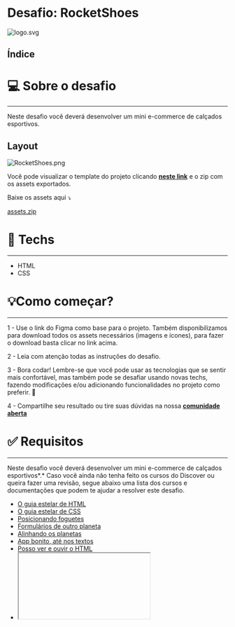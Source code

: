 # Desafio: RocketShoes

![logo.svg](https://s3-us-west-2.amazonaws.com/secure.notion-static.com/fbb2b9cd-7ace-47d3-a576-ddca12b74d11/logo.svg)

## **Índice**

# 💻 Sobre o desafio

---

Neste desafio você deverá desenvolver um mini e-commerce de calçados esportivos.

## Layout

![RocketShoes.png](https://s3-us-west-2.amazonaws.com/secure.notion-static.com/145fca7f-769e-4eed-88ea-ae37811c14ad/RocketShoes.png)

Você pode visualizar o template do projeto clicando **[neste link](https://www.figma.com/file/iSQh5XZbkiiEDee3mHnhl4/DD-%2F-RocketShoes/duplicate)** e o zip com os assets exportados.

Baixe os assets aqui ⤵️

[assets.zip](https://s3-us-west-2.amazonaws.com/secure.notion-static.com/cb43d93f-2c5d-410c-b53c-7a02994416c2/assets.zip)

# 🚀 **Techs**

---

- HTML
- CSS

# 💡**Como começar?**

---

1 - Use o link do Figma como base para o projeto. Também disponibilizamos para download todos os assets necessários (imagens e ícones), para fazer o download basta clicar no link acima.  

2 - Leia com atenção todas as instruções do desafio.

3 - Bora codar! Lembre-se que você pode usar as tecnologias que se sentir mais confortável, mas também pode se desafiar usando novas techs, fazendo modificações e/ou adicionando funcionalidades no projeto como preferir. 🚀

4 - Compartilhe seu resultado ou tire suas dúvidas na nossa [**comunidade aberta**](https://discord.gg/bacwY2gDCF)  

# ✅ **Requisitos**

---

Neste desafio você deverá desenvolver um mini e-commerce de calçados esportivos*.* Caso você ainda não tenha feito os cursos do Discover ou queira fazer uma revisão, segue abaixo uma lista dos cursos e documentações que podem te ajudar a resolver este desafio.

- [O guia estelar de HTML](https://app.rocketseat.com.br/node/o-guia-estelar-de-html)
- [O guia estelar de CSS](https://app.rocketseat.com.br/node/o-guia-estelar-de-css)
- [Posicionando foguetes](https://app.rocketseat.com.br/node/posicionando-foguetes)
- [Formulários de outro planeta](https://app.rocketseat.com.br/node/formularios-de-outro-planeta)
- [Alinhando os planetas](https://app.rocketseat.com.br/node/flexbox)
- [App bonito, até nos textos](https://app.rocketseat.com.br/node/flexbox)
- [Posso ver e ouvir o HTML](https://app.rocketseat.com.br/node/posso-ver-e-ouvir-o-html)
- [<iframe> - HTML: Linguagem de Marcação de Hipertexto | MDN (mozilla.org)](https://developer.mozilla.org/pt-BR/docs/Web/HTML/Element/iframe)

**Requisitos para o desafio:**

- Seguir o layout do Figma respeitando as medidas.
- O ponteiro do mouse deverá ter o comportamento de click nos **menus, footer** e nos **botões** da página.
- Adicionar um vídeo do youtube no local da imagem que representa um video.
- Deverá ter uma linha indicativa na foto que está aparecendo maximizada na galeria.

***Se desafie também:***

- Deixando o layout responsivo

# 🎨 Style Guide

---

## **Cores:**

```css
:root {
  --button: #FF0000;
  --main-background:  #C4C4C4;
  --background: #E5E5E5;
  --text: #000;
  --footer: #000;
  --text-description: #9C9696;
}
```

## **Tipo de fonte:**

font-family: Roboto 

font Weight: 400 e 700

Você pode encontrar a fonte no [Google Fonts](https://fonts.google.com/) 

# 📅 Entrega

---

Esses desafios **não precisam ser entregues** e não receberão correção. Após concluí-los, adicionar esses códigos ao seu Github é uma boa forma de demonstrar seus conhecimentos para oportunidades futuras.

Feito com 💜 por Rocketseat 👋 Participe da nossa [comunidade aberta](https://discord.gg/bacwY2gDCF)!